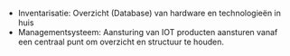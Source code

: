 - Inventarisatie: Overzicht (Database) van hardware en technologieën in huis
- Managementsysteem: Aansturing van IOT producten aansturen vanaf een
centraal punt om overzicht en structuur te houden.
